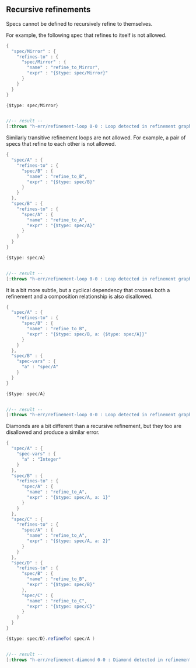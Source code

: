 <!---
  This markdown file was generated. Do not edit.
  -->

## Recursive refinements

Specs cannot be defined to recursively refine to themselves.

For example, the following spec that refines to itself is not allowed.

```java
{
  "spec/Mirror" : {
    "refines-to" : {
      "spec/Mirror" : {
        "name" : "refine_to_Mirror",
        "expr" : "{$type: spec/Mirror}"
      }
    }
  }
}
```

```java
{$type: spec/Mirror}


//-- result --
[:throws "h-err/refinement-loop 0-0 : Loop detected in refinement graph"]
```

Similarly transitive refinement loops are not allowed. For example, a pair of specs that refine to each other is not allowed.

```java
{
  "spec/A" : {
    "refines-to" : {
      "spec/B" : {
        "name" : "refine_to_B",
        "expr" : "{$type: spec/B}"
      }
    }
  },
  "spec/B" : {
    "refines-to" : {
      "spec/A" : {
        "name" : "refine_to_A",
        "expr" : "{$type: spec/A}"
      }
    }
  }
}
```

```java
{$type: spec/A}


//-- result --
[:throws "h-err/refinement-loop 0-0 : Loop detected in refinement graph"]
```

It is a bit more subtle, but a cyclical dependency that crosses both a refinement and a composition relationship is also disallowed.

```java
{
  "spec/A" : {
    "refines-to" : {
      "spec/B" : {
        "name" : "refine_to_B",
        "expr" : "{$type: spec/B, a: {$type: spec/A}}"
      }
    }
  },
  "spec/B" : {
    "spec-vars" : {
      "a" : "spec/A"
    }
  }
}
```

```java
{$type: spec/A}


//-- result --
[:throws "h-err/refinement-loop 0-0 : Loop detected in refinement graph"]
```

Diamonds are a bit different than a recursive refinement, but they too are disallowed and produce a similar error.

```java
{
  "spec/A" : {
    "spec-vars" : {
      "a" : "Integer"
    }
  },
  "spec/B" : {
    "refines-to" : {
      "spec/A" : {
        "name" : "refine_to_A",
        "expr" : "{$type: spec/A, a: 1}"
      }
    }
  },
  "spec/C" : {
    "refines-to" : {
      "spec/A" : {
        "name" : "refine_to_A",
        "expr" : "{$type: spec/A, a: 2}"
      }
    }
  },
  "spec/D" : {
    "refines-to" : {
      "spec/B" : {
        "name" : "refine_to_B",
        "expr" : "{$type: spec/B}"
      },
      "spec/C" : {
        "name" : "refine_to_C",
        "expr" : "{$type: spec/C}"
      }
    }
  }
}
```

```java
{$type: spec/D}.refineTo( spec/A )


//-- result --
[:throws "h-err/refinement-diamond 0-0 : Diamond detected in refinement graph"]
```

